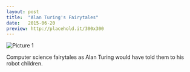 ```yaml
---
layout: post
title:  "Alan Turing's Fairytales"
date:   2015-06-20
preview: http://placehold.it/300x300
---
```


![Picture 1](http://placehold.it/800x600)

Computer science fairytales as Alan Turing would have told them to his robot children. 
